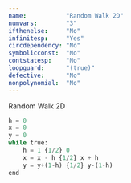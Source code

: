```yaml
---
name:           "Random Walk 2D"
numvars:        "3"
ifthenelse:     "No"
infinitesp:     "Yes"
circdependency: "No"
symbolicconst:  "No"
contstatesp:    "No"
loopguard:      "(true)"
defective:      "No"
nonpolynomial:  "No"
---
```


Random Walk 2D

```python
h = 0
x = 0
y = 0
while true:
    h = 1 {1/2} 0
    x = x - h {1/2} x + h
    y = y+(1-h) {1/2} y-(1-h)
end
```
